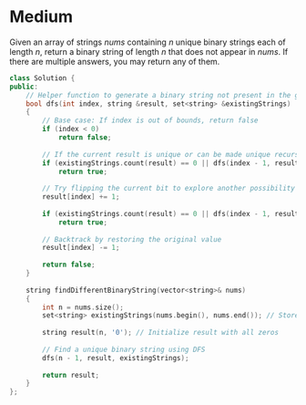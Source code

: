 # Medium

Given an array of strings $nums$ containing $n$ unique binary strings each of length $n$, return a binary string of length $n$ that does not appear in $nums$. If there are multiple answers, you may return any of them.

```cpp
class Solution {
public:
    // Helper function to generate a binary string not present in the given set
    bool dfs(int index, string &result, set<string> &existingStrings) 
    {
        // Base case: If index is out of bounds, return false
        if (index < 0)
            return false;
        
        // If the current result is unique or can be made unique recursively, return true
        if (existingStrings.count(result) == 0 || dfs(index - 1, result, existingStrings))
            return true;
        
        // Try flipping the current bit to explore another possibility
        result[index] += 1;
        
        if (existingStrings.count(result) == 0 || dfs(index - 1, result, existingStrings))
            return true;
        
        // Backtrack by restoring the original value
        result[index] -= 1;
        
        return false;
    }
    
    string findDifferentBinaryString(vector<string>& nums) 
    {
        int n = nums.size();
        set<string> existingStrings(nums.begin(), nums.end()); // Store the existing binary strings
        
        string result(n, '0'); // Initialize result with all zeros
        
        // Find a unique binary string using DFS
        dfs(n - 1, result, existingStrings);
        
        return result;
    }
};
```
